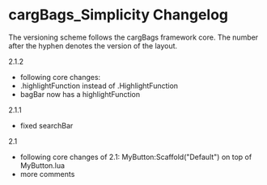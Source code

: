 cargBags_Simplicity Changelog
=============================

The versioning scheme follows the cargBags framework core. The number after
the hyphen denotes the version of the layout.

2.1.2
- following core changes:
- .highlightFunction instead of .HighlightFunction
- bagBar now has a highlightFunction

2.1.1
- fixed searchBar

2.1
- following core changes of 2.1: MyButton:Scaffold("Default") on top of MyButton.lua
- more comments 
